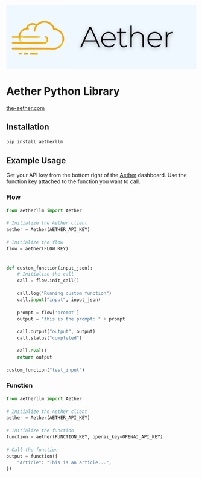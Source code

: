 <!-- add images/aether_logo_trans.png next to title-->
![Banner](./aetherllm/images/The_Aether_Black.png)
# Aether Python Library
[the-aether.com](https://the-aether.com)
## Installation
```bash
pip install aetherllm
```


## Example Usage
Get your API key from the bottom right of the [Aether](https://the-aether.com) dashboard. Use the function key attached to the function you want to call.

### Flow
```python
from aetherllm import Aether

# Initialize the Aether client
aether = Aether(AETHER_API_KEY)

# Initialize the flow
flow = aether(FLOW_KEY)


def custom_function(input_json):
    # Initialize the call
    call = flow.init_call()

    call.log("Running custom function")
    call.input("input", input_json)
    
    prompt = flow['prompt']
    output = "this is the prompt: " + prompt

    call.output("output", output)
    call.status("completed")

    call.eval()
    return output

custom_function("test_input")
```

### Function
```python
from aetherllm import Aether

# Initialize the Aether client
aether = Aether(AETHER_API_KEY)

# Initialize the function
function = aether(FUNCTION_KEY, openai_key=OPENAI_API_KEY)

# Call the function
output = function({
    "Article": "This is an article...",
})
```
